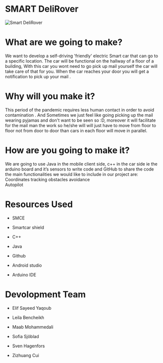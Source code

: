 # SMART DeliRover

![Smart DeliRover](https://user-images.githubusercontent.com/81171274/119584686-62499e00-bdc9-11eb-97bf-dc4896014fdd.jpg)


# What are we going to make?



We want to develop a self-driving 'friendly' electric Smart car that can go to a specific location. The car will be functional on the hallway of a floor of a building, With this car you wont need to go pick up mail yourself the car will take care of that for you. When the car  reaches your door  you will get a  notification to pick up your mail  .


# Why will you make it?

This period of the pandemic requires less human contact in order to avoid contamination . And Sometimes we just feel like going picking up the mail wearing pyjamas and don't want to be seen so :D, moreover it will facilitate for the mail man the work so he/she will will just have to move from floor to floor not from door to door than cars in each floor will move in parallel. 

# How are you going to make it?

We are going to use Java in the mobile client side, c++ in the car side ie the arduino board and it’s sensors to write code and GitHub to share the code the main functionalities we would like to include in our project are:
Coordinates tracking
obstacles avoidance   
Autopilot

# Resources Used

- SMCE

- Smartcar shield

- C++

- Java

- Github

- Android studio

- Arduino IDE

# Devolopment Team

- Elif Sayeed Yaqoub

- Leila Bencheikh

- Maab Mohammedali

- Sofia Sjöblad

- Sven Hagenfors

- Zizhuang Cui

